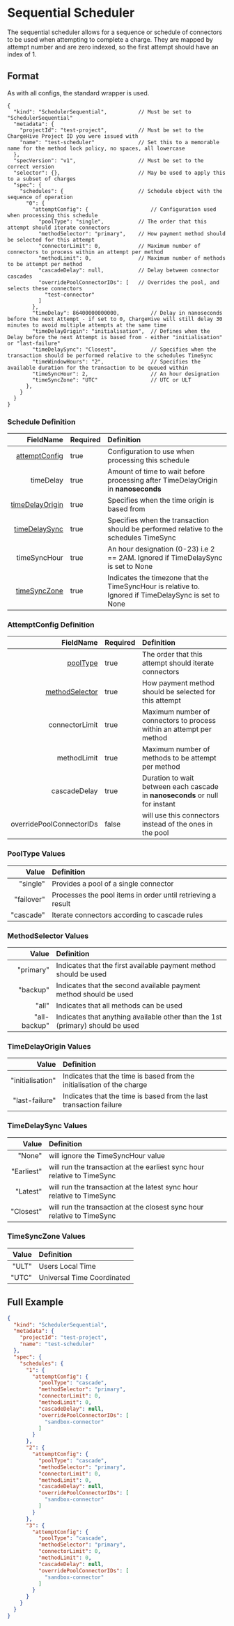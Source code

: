 # Sequential Scheduler

The sequential scheduler allows for a sequence or schedule of connectors to be used when attempting to complete a charge. 
They are mapped by attempt number and are zero indexed, so the first attempt should have an index of 1.

## Format
As with all configs, the standard wrapper is used.

```json5
{
  "kind": "SchedulerSequential",          // Must be set to "SchedulerSequential"
  "metadata": {
    "projectId": "test-project",          // Must be set to the ChargeHive Project ID you were issued with
    "name": "test-scheduler"              // Set this to a memorable name for the method lock policy, no spaces, all lowercase
  },
  "specVersion": "v1",                    // Must be set to the correct version
  "selector": {},                         // May be used to apply this to a subset of charges
  "spec": {
    "schedules": {                        // Schedule object with the sequence of operation
      "0": {
        "attemptConfig": {                    // Configuration used when processing this schedule
          "poolType": "single",           // The order that this attempt should iterate connectors
          "methodSelector": "primary",    // How payment method should be selected for this attempt
          "connectorLimit": 0,            // Maximum number of connectors to process within an attempt per method
          "methodLimit": 0,               // Maximum number of methods to be attempt per method
          "cascadeDelay": null,           // Delay between connector cascades
          "overridePoolConnectorIDs": [   // Overrides the pool, and selects these connectors
            "test-connector"
          ]
        },                  
        "timeDelay": 86400000000000,          // Delay in nanoseconds before the next Attempt - if set to 0, ChargeHive will still delay 30 minutes to avoid multiple attempts at the same time
        "timeDelayOrigin": "initialisation",  // Defines when the Delay before the next Attempt is based from - either "initialisation" or "last-failure"
        "timeDelaySync": "Closest",           // Specifies when the transaction should be performed relative to the schedules TimeSync
        "timeWindowHours": "2",               // Specifies the available duration for the transaction to be queued within
        "timeSyncHour": 2,                    // An hour designation
        "timeSyncZone": "UTC"                 // UTC or ULT
      },
    }
  }
}
```

### Schedule Definition
FieldName | Required | Definition 
---:|---|:---
[attemptConfig](#attemptconfig-definition)|true|Configuration to use when processing this schedule
timeDelay|true|Amount of time to wait before processing after TimeDelayOrigin in **nanoseconds**
[timeDelayOrigin](#timedelayorigin-values)|true|Specifies when the time origin is based from
[timeDelaySync](#timedelaysync-values)|true|Specifies when the transaction should be performed relative to the schedules TimeSync
timeSyncHour|true|An hour designation (0-23) i.e 2 == 2AM. Ignored if TimeDelaySync is set to None
[timeSyncZone](#timesynczone-values)|true|Indicates the timezone that the TimeSyncHour is relative to. Ignored if TimeDelaySync is set to None

### AttemptConfig Definition
FieldName | Required | Definition 
---:|---|:---
[poolType](#pooltype-values)|true|The order that this attempt should iterate connectors
[methodSelector](#methodselector-values)|true|How payment method should be selected for this attempt
connectorLimit|true|Maximum number of connectors to process within an attempt per method
methodLimit|true|Maximum number of methods to be attempt per method
cascadeDelay|true|Duration to wait between each cascade in **nanoseconds** or null for instant
overridePoolConnectorIDs|false|will use this connectors instead of the ones in the pool

### PoolType Values
Value | Definition 
---:|:---
"single"|Provides a pool of a single connector
"failover"|Processes the pool items in order until retrieving a result
"cascade"|Iterate connectors according to cascade rules

### MethodSelector Values
Value | Definition 
---:|:---
"primary"|Indicates that the first available payment method should be used
"backup"| Indicates that the second available payment method should be used
"all"| Indicates that all methods can be used
"all-backup"| Indicates that anything available other than the 1st (primary) should be used

### TimeDelayOrigin Values
Value| Definition
---:|:---
"initialisation"|Indicates that the time is based from the initialisation of the charge
"last-failure"|Indicates that the time is based from the last transaction failure

### TimeDelaySync Values
Value| Definition
---:|:---
"None"|will ignore the TimeSyncHour value
"Earliest"|will run the transaction at the earliest sync hour relative to TimeSync
"Latest"|will run the transaction at the latest sync hour relative to TimeSync
"Closest"|will run the transaction at the closest sync hour relative to TimeSync

### TimeSyncZone Values
Value| Definition
---:|:---
"ULT"|Users Local Time
"UTC"|Universal Time Coordinated

## Full Example

```json
{
  "kind": "SchedulerSequential",
  "metadata": {
    "projectId": "test-project",
    "name": "test-scheduler"
  },
  "spec": {
    "schedules": {
      "1": {
        "attemptConfig": {
          "poolType": "cascade",
          "methodSelector": "primary",
          "connectorLimit": 0,
          "methodLimit": 0,
          "cascadeDelay": null,
          "overridePoolConnectorIDs": [
            "sandbox-connector"
          ]
        }
      },
      "2": {
        "attemptConfig": {
          "poolType": "cascade",
          "methodSelector": "primary",
          "connectorLimit": 0,
          "methodLimit": 0,
          "cascadeDelay": null,
          "overridePoolConnectorIDs": [
            "sandbox-connector"
          ]
        }
      },
      "3": {
        "attemptConfig": {
          "poolType": "cascade",
          "methodSelector": "primary",
          "connectorLimit": 0,
          "methodLimit": 0,
          "cascadeDelay": null,
          "overridePoolConnectorIDs": [
            "sandbox-connector"
          ]
        }
      }
    }
  }
}
```